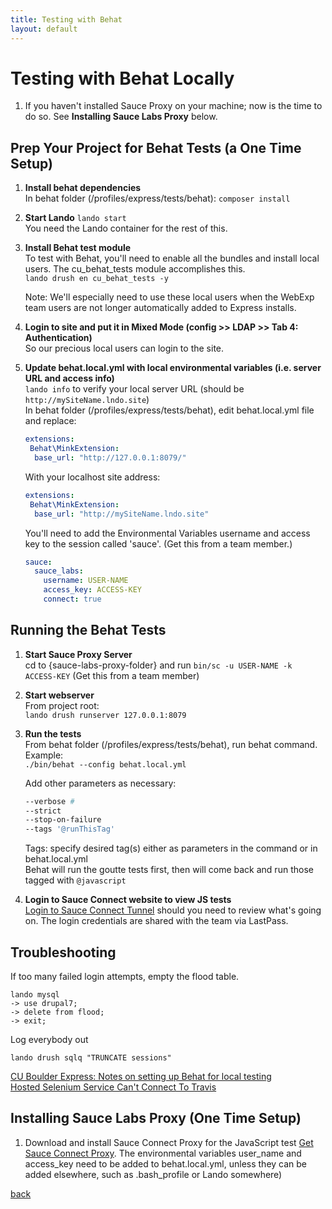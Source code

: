 ```yaml
---
title: Testing with Behat
layout: default
---
```


# Testing with Behat Locally

1. If you haven't installed Sauce Proxy on your machine; now is the time to do so. See **Installing Sauce Labs Proxy** below.

## Prep Your Project for Behat Tests (a One Time Setup)

1. **Install behat dependencies** <br />
   In behat folder (/profiles/express/tests/behat):  `composer install`

1. **Start Lando** `lando start` <br />
   You need the Lando container for the rest of this.

1. **Install Behat test module** <br/>
   To test with Behat, you'll need to enable all the bundles and install local users. The cu_behat_tests module accomplishes this. <br/>
   `lando drush en cu_behat_tests -y` <br />

   Note: We'll especially need to use these local users when the WebExp team users are not longer automatically added to Express installs.

1. **Login to site and put it in Mixed Mode (config >> LDAP >> Tab 4: Authentication)** <br/>
    So our precious local users can login to the site.

1. **Update behat.local.yml with local environmental variables (i.e. server URL and access info)** <br />
   `lando info` to verify your local server URL (should be `http://mySiteName.lndo.site`)<br />
   In behat folder (/profiles/express/tests/behat), edit behat.local.yml file and replace:

      ```yml
      extensions:
       Behat\MinkExtension:
        base_url: "http://127.0.0.1:8079/"
      ```

      With your localhost site address:

      ```yml
      extensions:
       Behat\MinkExtension:
        base_url: "http://mySiteName.lndo.site"
      ```

      You'll need to add the Environmental Variables username and access key to the session called 'sauce'. (Get this from a team member.)
      ``` yml
      sauce:
        sauce_labs:
          username: USER-NAME
          access_key: ACCESS-KEY
          connect: true
      ```

## Running the Behat Tests

1. **Start Sauce Proxy Server** <br />
   cd to {sauce-labs-proxy-folder} and run `bin/sc -u USER-NAME -k ACCESS-KEY` (Get this from a team member)<br />

1. **Start webserver** <br />
   From project root: <br />
   `lando drush runserver 127.0.0.1:8079`

1. **Run the tests** <br />
   From behat folder (/profiles/express/tests/behat), run behat command.  <br />
   Example: <br />
   `./bin/behat --config behat.local.yml` <br />

   Add other parameters as necessary: <br />
   ```sh
   --verbose #
   --strict
   --stop-on-failure
   --tags '@runThisTag'

   ```

   Tags: specify desired tag(s) either as parameters in the command or in behat.local.yml <br />
   Behat will run the goutte tests first, then will come back and run those tagged with `@javascript`

1. **Login to Sauce Connect website to view JS tests**<br />
   [Login to Sauce Connect Tunnel](https://app.saucelabs.com/login) should you need to review what's going on. The login credentials are shared with the team via LastPass.


## Troubleshooting

If too many failed login attempts, empty the flood table.
```sh-session
lando mysql
-> use drupal7;
-> delete from flood;
-> exit;
```
Log everybody out
```sh-session
lando drush sqlq "TRUNCATE sessions"
```

[CU Boulder Express: Notes on setting up Behat for local testing](https://github.com/CuBoulder/express/tree/dev/tests/behat) <br />
[Hosted Selenium Service Can't Connect To Travis](https://github.com/CuBoulder/express/issues/3035)

## Installing Sauce Labs Proxy (One Time Setup)

1. Download and install Sauce Connect Proxy for the JavaScript test
   [Get Sauce Connect Proxy](https://wiki.saucelabs.com/display/DOCS/Sauce+Connect+Proxy).
   The environmental variables user_name and access_key need to be added to behat.local.yml, unless they can be added elsewhere, such as .bash_profile or Lando somewhere)


[back](./)
